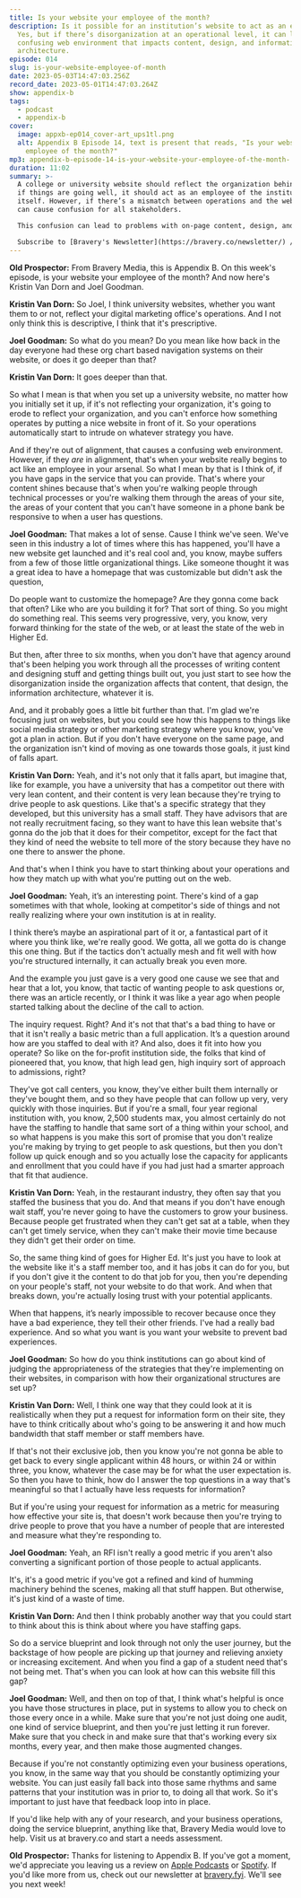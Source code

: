 ```yaml
---
title: Is your website your employee of the month?
description: Is it possible for an institution’s website to act as an employee?
  Yes, but if there’s disorganization at an operational level, it can lead to a
  confusing web environment that impacts content, design, and information
  architecture.
episode: 014
slug: is-your-website-employee-of-month
date: 2023-05-03T14:47:03.256Z
record_date: 2023-05-01T14:47:03.264Z
show: appendix-b
tags:
  - podcast
  - appendix-b
cover:
  image: appxb-ep014_cover-art_ups1tl.png
  alt: Appendix B Episode 14, text is present that reads, "Is your website your
    employee of the month?"
mp3: appendix-b-episode-14-is-your-website-your-employee-of-the-month-.mp3
duration: 11:02
summary: >-
  A college or university website should reflect the organization behind it, and
  if things are going well, it should act as an employee of the institution
  itself. However, if there’s a mismatch between operations and the website, it
  can cause confusion for all stakeholders.

  This confusion can lead to problems with on-page content, design, and information architecture. So avoid making promises on the website if you can’t actually fulfill them because of staffing limitations.

  Subscribe to [Bravery's Newsletter](https://bravery.co/newsletter/) / [Follow Joel](https://www.linkedin.com/in/joelgoodman/) / [Follow Kristin](https://www.linkedin.com/in/kristinvandorn/) / [Follow Bravery on LinkedIn](https://www.linkedin.com/company/bravery-media/)
---
```

**Old Prospector:** From Bravery Media, this is Appendix B. On this week's episode, is your website your employee of the month? And now here's Kristin Van Dorn and Joel Goodman. 

**Kristin Van Dorn:** So Joel, I think university websites, whether you want them to or not, reflect your digital marketing office's operations. And I not only think this is descriptive, I think that it's prescriptive.

**Joel Goodman:** So what do you mean? Do you mean like how back in the day everyone had these org chart based navigation systems on their website, or does it go deeper than that?

**Kristin Van Dorn:** It goes deeper than that.

So what I mean is that when you set up a university website, no matter how you initially set it up, if it's not reflecting your organization, it's going to erode to reflect your organization, and you can't enforce how something operates by putting a nice website in front of it. So your operations automatically start to intrude on whatever strategy you have.

And if they're out of alignment, that causes a confusing web environment. However, if they *are* in alignment, that's when your website really begins to act like an employee in your arsenal. So what I mean by that is I think of, if you have gaps in the service that you can provide. That's where your content shines because that's when you're walking people through technical processes or you're walking them through the areas of your site, the areas of your content that you can't have someone in a phone bank be responsive to when a user has questions.

**Joel Goodman:** That makes a lot of sense. Cause I think we've seen. We've seen in this industry a lot of times where this has happened, you'll have a new website get launched and it's real cool and, you know, maybe suffers from a few of those little organizational things. Like someone thought it was a great idea to have a homepage that was customizable but didn't ask the question,

Do people want to customize the homepage? Are they gonna come back that often? Like who are you building it for? That sort of thing. So you might do something real. This seems very progressive, very, you know, very forward thinking for the state of the web, or at least the state of the web in Higher Ed.

But then, after three to six months, when you don't have that agency around that's been helping you work through all the processes of writing content and designing stuff and getting things built out, you just start to see how the disorganization inside the organization affects that content, that design, the information architecture, whatever it is.

And, and it probably goes a little bit further than that. I'm glad we're focusing just on websites, but you could see how this happens to things like social media strategy or other marketing strategy where you know, you've got a plan in action. But if you don't have everyone on the same page, and the organization isn't kind of moving as one towards those goals, it just kind of falls apart.

**Kristin Van Dorn:** Yeah, and it's not only that it falls apart, but imagine that, like for example, you have a university that has a competitor out there with very lean content, and their content is very lean because they're trying to drive people to ask questions. Like that's a specific strategy that they developed, but this university has a small staff. They have advisors that are not really recruitment facing, so they want to have this lean website that's gonna do the job that it does for their competitor, except for the fact that they kind of need the website to tell more of the story because they have no one there to answer the phone.

And that's when I think you have to start thinking about your operations and how they match up with what you're putting out on the web.

**Joel Goodman:** Yeah, it’s an interesting point. There's kind of a gap sometimes with that whole, looking at competitor's side of things and not really realizing where your own institution is at in reality. 

I think there’s maybe an aspirational part of it or, a fantastical part of it where you think like, we're really good. We gotta, all we gotta do is change this one thing. But if the tactics don't actually mesh and fit well with how you're structured internally, it can actually break you even more.

And the example you just gave is a very good one cause we see that and hear that a lot, you know, that tactic of wanting people to ask questions or, there was an article recently, or I think it was like a year ago when people started talking about the decline of the call to action.

The inquiry request. Right? And it's not that that's a bad thing to have or that it isn't really a basic metric than a full application. It’s a question around how are you staffed to deal with it? And also, does it fit into how you operate? So like on the for-profit institution side, the folks that kind of pioneered that, you know, that high lead gen, high inquiry sort of approach to admissions, right? 

They've got call centers, you know, they've either built them internally or they've bought them, and so they have people that can follow up very, very quickly with those inquiries. But if you're a small, four year regional institution with, you know, 2,500 students max, you almost certainly do not have the staffing to handle that same sort of a thing within your school, and so what happens is you make this sort of promise that you don't realize you're making by trying to get people to ask questions, but then you don't follow up quick enough and so you actually lose the capacity for applicants and enrollment that you could have if you had just had a smarter approach that fit that audience.

**Kristin Van Dorn:** Yeah, in the restaurant industry, they often say that you staffed the business that you do. And that means if you don't have enough wait staff, you're never going to have the customers to grow your business. Because people get frustrated when they can't get sat at a table, when they can't get timely service, when they can't make their movie time because they didn't get their order on time.

So, the same thing kind of goes for Higher Ed. It's just you have to look at the website like it's a staff member too, and it has jobs it can do for you, but if you don't give it the content to do that job for you, then you're depending on your people's staff, not your website to do that work. And when that breaks down, you're actually losing trust with your potential applicants.

When that happens, it’s nearly impossible to recover because once they have a bad experience, they tell their other friends. I've had a really bad experience. And so what you want is you want your website to prevent bad experiences.

**Joel Goodman:** So how do you think institutions can go about kind of judging the appropriateness of the strategies that they're implementing on their websites, in comparison with how their organizational structures are set up?

**Kristin Van Dorn:** Well, I think one way that they could look at it is realistically when they put a request for information form on their site, they have to think critically about who's going to be answering it and how much bandwidth that staff member or staff members have. 

If that's not their exclusive job, then you know you're not gonna be able to get back to every single applicant within 48 hours, or within 24 or within three, you know, whatever the case may be for what the user expectation is. So then you have to think, how do I answer the top questions in a way that's meaningful so that I actually have less requests for information?

But if you're using your request for information as a metric for measuring how effective your site is, that doesn't work because then you're trying to drive people to prove that you have a number of people that are interested and measure what they're responding to.

**Joel Goodman:** Yeah, an RFI isn't really a good metric if you aren't also converting a significant portion of those people to actual applicants.

It's, it's a good metric if you've got a refined and kind of humming machinery behind the scenes, making all that stuff happen. But otherwise, it's just kind of a waste of time. 

**Kristin Van Dorn:** And then I think probably another way that you could start to think about this is think about where you have staffing gaps.

So do a service blueprint and look through not only the user journey, but the backstage of how people are picking up that journey and relieving anxiety or increasing excitement. And when you find a gap of a student need that's not being met. That's when you can look at how can this website fill this gap?

**Joel Goodman:** Well, and then on top of that, I think what's helpful is once you have those structures in place, put in systems to allow you to check on those every once in a while. Make sure that you're not just doing one audit, one kind of service blueprint, and then you're just letting it run forever. Make sure that you check in and make sure that that's working every six months, every year, and then make those augmented changes.

Because if you're not constantly optimizing even your business operations, you know, in the same way that you should be constantly optimizing your website. You can just easily fall back into those same rhythms and same patterns that your institution was in prior to, to doing all that work. So it's important to just have that feedback loop into in place.

If you'd like help with any of your research, and your business operations, doing the service blueprint, anything like that, Bravery Media would love to help. Visit us at bravery.co and start a needs assessment.

**Old Prospector:** Thanks for listening to Appendix B. If you've got a moment, we'd appreciate you leaving us a review on [Apple Podcasts](https://podcasts.apple.com/us/podcast/appendix-b/id1672064420) or [Spotify](https://open.spotify.com/show/65VUFm5sPGx81fmEltCsrr). If you'd like more from us, check out our newsletter at [bravery.fyi](https://bravery.co/newsletter//). We'll see you next week!